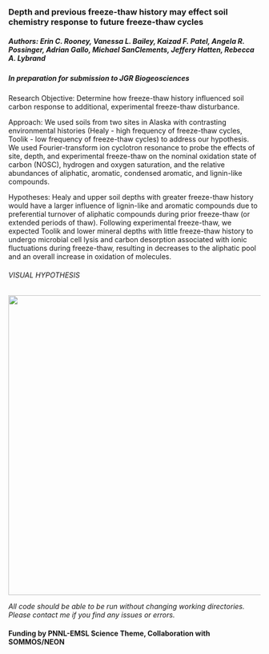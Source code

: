### Depth and previous freeze-thaw history may effect soil chemistry response to future freeze-thaw cycles

##### Authors: Erin C. Rooney, Vanessa L. Bailey, Kaizad F. Patel, Angela R. Possinger, Adrian Gallo, Michael SanClements, Jeffery Hatten, Rebecca A. Lybrand

##### *In preparation for submission to JGR Biogeosciences* 

Research Objective: Determine how freeze-thaw history influenced soil carbon response to additional, experimental freeze-thaw disturbance. 

Approach: We used soils from two sites in Alaska with contrasting environmental histories (Healy - high frequency of freeze-thaw cycles, Toolik - low frequency of freeze-thaw cycles) to address our hypothesis. We used Fourier-transform ion cyclotron resonance to probe the effects of site, depth, and experimental freeze-thaw on the nominal oxidation state of carbon (NOSC), hydrogen and oxygen saturation, and the relative abundances of aliphatic, aromatic, condensed aromatic, and lignin-like compounds. 


Hypotheses: Healy and upper soil depths with greater freeze-thaw history would have a larger influence of lignin-like and aromatic compounds due to preferential turnover of aliphatic compounds during prior freeze-thaw (or extended periods of thaw). Following experimental freeze-thaw, we expected Toolik and lower mineral depths with little freeze-thaw history to undergo microbial cell lysis and carbon desorption associated with ionic fluctuations during freeze-thaw, resulting in decreases to the aliphatic pool and an overall increase in oxidation of molecules. 

###### VISUAL HYPOTHESIS

<img src="https://user-images.githubusercontent.com/61806923/137394923-ff6f1ca0-2701-4668-be3b-602f268dfa1d.png" width="600" />
 
*All code should be able to be run without changing working directories. Please contact me if you find any issues or errors.*

#### Funding by PNNL-EMSL Science Theme, Collaboration with SOMMOS/NEON
